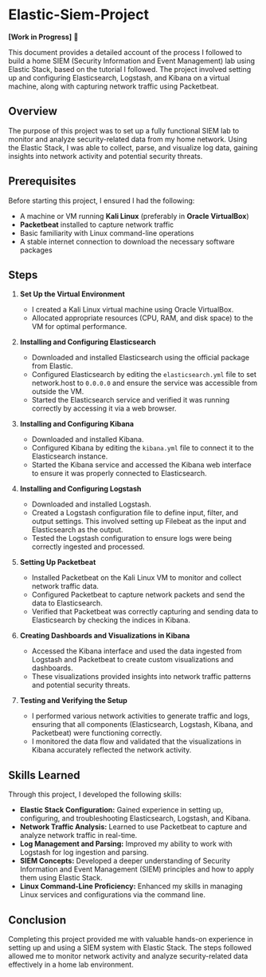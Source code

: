 # Elastic-Siem-Project 

**[Work in Progress]** 🚧

This document provides a detailed account of the process I followed to build a home SIEM (Security Information and Event Management) lab using Elastic Stack, based on the tutorial I followed. The project involved setting up and configuring Elasticsearch, Logstash, and Kibana on a virtual machine, along with capturing network traffic using Packetbeat.

## Overview

The purpose of this project was to set up a fully functional SIEM lab to monitor and analyze security-related data from my home network. Using the Elastic Stack, I was able to collect, parse, and visualize log data, gaining insights into network activity and potential security threats.

## Prerequisites

Before starting this project, I ensured I had the following:

- A machine or VM running **Kali Linux** (preferably in **Oracle VirtualBox**)
- **Packetbeat** installed to capture network traffic
- Basic familiarity with Linux command-line operations
- A stable internet connection to download the necessary software packages

## Steps

1. **Set Up the Virtual Environment**
   - I created a Kali Linux virtual machine using Oracle VirtualBox.
   - Allocated appropriate resources (CPU, RAM, and disk space) to the VM for optimal performance.

2. **Installing and Configuring Elasticsearch**
   - Downloaded and installed Elasticsearch using the official package from Elastic.
   - Configured Elasticsearch by editing the `elasticsearch.yml` file to set network.host to `0.0.0.0` and ensure the service was accessible from outside the VM.
   - Started the Elasticsearch service and verified it was running correctly by accessing it via a web browser.

3. **Installing and Configuring Kibana**
   - Downloaded and installed Kibana.
   - Configured Kibana by editing the `kibana.yml` file to connect it to the Elasticsearch instance.
   - Started the Kibana service and accessed the Kibana web interface to ensure it was properly connected to Elasticsearch.

4. **Installing and Configuring Logstash**
   - Downloaded and installed Logstash.
   - Created a Logstash configuration file to define input, filter, and output settings. This involved setting up Filebeat as the input and Elasticsearch as the output.
   - Tested the Logstash configuration to ensure logs were being correctly ingested and processed.

5. **Setting Up Packetbeat**
   - Installed Packetbeat on the Kali Linux VM to monitor and collect network traffic data.
   - Configured Packetbeat to capture network packets and send the data to Elasticsearch.
   - Verified that Packetbeat was correctly capturing and sending data to Elasticsearch by checking the indices in Kibana.

6. **Creating Dashboards and Visualizations in Kibana**
   - Accessed the Kibana interface and used the data ingested from Logstash and Packetbeat to create custom visualizations and dashboards.
   - These visualizations provided insights into network traffic patterns and potential security threats.

7. **Testing and Verifying the Setup**
   - I performed various network activities to generate traffic and logs, ensuring that all components (Elasticsearch, Logstash, Kibana, and Packetbeat) were functioning correctly.
   - I monitored the data flow and validated that the visualizations in Kibana accurately reflected the network activity.

## Skills Learned

Through this project, I developed the following skills:

- **Elastic Stack Configuration:** Gained experience in setting up, configuring, and troubleshooting Elasticsearch, Logstash, and Kibana.
- **Network Traffic Analysis:** Learned to use Packetbeat to capture and analyze network traffic in real-time.
- **Log Management and Parsing:** Improved my ability to work with Logstash for log ingestion and parsing.
- **SIEM Concepts:** Developed a deeper understanding of Security Information and Event Management (SIEM) principles and how to apply them using Elastic Stack.
- **Linux Command-Line Proficiency:** Enhanced my skills in managing Linux services and configurations via the command line.

## Conclusion

Completing this project provided me with valuable hands-on experience in setting up and using a SIEM system with Elastic Stack. The steps followed allowed me to monitor network activity and analyze security-related data effectively in a home lab environment.
